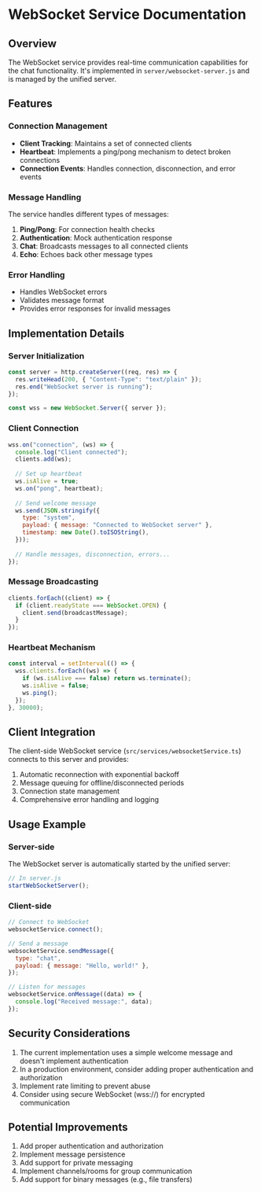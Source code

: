# WebSocket Service Documentation

## Overview

The WebSocket service provides real-time communication capabilities for the chat functionality. It's implemented in `server/websocket-server.js` and is managed by the unified server.

## Features

### Connection Management

- **Client Tracking**: Maintains a set of connected clients
- **Heartbeat**: Implements a ping/pong mechanism to detect broken connections
- **Connection Events**: Handles connection, disconnection, and error events

### Message Handling

The service handles different types of messages:

1. **Ping/Pong**: For connection health checks
2. **Authentication**: Mock authentication response
3. **Chat**: Broadcasts messages to all connected clients
4. **Echo**: Echoes back other message types

### Error Handling

- Handles WebSocket errors
- Validates message format
- Provides error responses for invalid messages

## Implementation Details

### Server Initialization

```javascript
const server = http.createServer((req, res) => {
  res.writeHead(200, { "Content-Type": "text/plain" });
  res.end("WebSocket server is running");
});

const wss = new WebSocket.Server({ server });
```

### Client Connection

```javascript
wss.on("connection", (ws) => {
  console.log("Client connected");
  clients.add(ws);
  
  // Set up heartbeat
  ws.isAlive = true;
  ws.on("pong", heartbeat);
  
  // Send welcome message
  ws.send(JSON.stringify({
    type: "system",
    payload: { message: "Connected to WebSocket server" },
    timestamp: new Date().toISOString(),
  }));
  
  // Handle messages, disconnection, errors...
});
```

### Message Broadcasting

```javascript
clients.forEach((client) => {
  if (client.readyState === WebSocket.OPEN) {
    client.send(broadcastMessage);
  }
});
```

### Heartbeat Mechanism

```javascript
const interval = setInterval(() => {
  wss.clients.forEach((ws) => {
    if (ws.isAlive === false) return ws.terminate();
    ws.isAlive = false;
    ws.ping();
  });
}, 30000);
```

## Client Integration

The client-side WebSocket service (`src/services/websocketService.ts`) connects to this server and provides:

1. Automatic reconnection with exponential backoff
2. Message queuing for offline/disconnected periods
3. Connection state management
4. Comprehensive error handling and logging

## Usage Example

### Server-side

The WebSocket server is automatically started by the unified server:

```javascript
// In server.js
startWebSocketServer();
```

### Client-side

```javascript
// Connect to WebSocket
websocketService.connect();

// Send a message
websocketService.sendMessage({
  type: "chat",
  payload: { message: "Hello, world!" },
});

// Listen for messages
websocketService.onMessage((data) => {
  console.log("Received message:", data);
});
```

## Security Considerations

1. The current implementation uses a simple welcome message and doesn't implement authentication
2. In a production environment, consider adding proper authentication and authorization
3. Implement rate limiting to prevent abuse
4. Consider using secure WebSocket (wss://) for encrypted communication

## Potential Improvements

1. Add proper authentication and authorization
2. Implement message persistence
3. Add support for private messaging
4. Implement channels/rooms for group communication
5. Add support for binary messages (e.g., file transfers)
